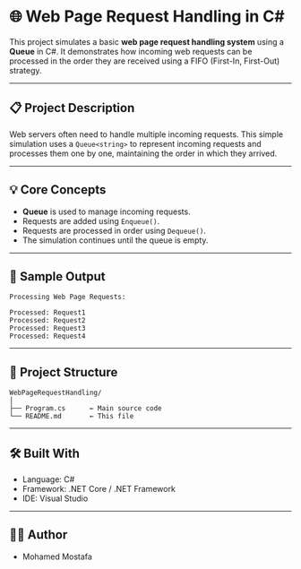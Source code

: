 # 🌐 Web Page Request Handling in C#

This project simulates a basic **web page request handling system** using a **Queue** in C#. It demonstrates how incoming web requests can be processed in the order they are received using a FIFO (First-In, First-Out) strategy.

---

## 📋 Project Description

Web servers often need to handle multiple incoming requests. This simple simulation uses a `Queue<string>` to represent incoming requests and processes them one by one, maintaining the order in which they arrived.

---

## 💡 Core Concepts

- **Queue** is used to manage incoming requests.
- Requests are added using `Enqueue()`.
- Requests are processed in order using `Dequeue()`.
- The simulation continues until the queue is empty.

---

## 🧪 Sample Output

```
Processing Web Page Requests:

Processed: Request1  
Processed: Request2  
Processed: Request3  
Processed: Request4
```

---

## 📁 Project Structure

```
WebPageRequestHandling/
│
├── Program.cs      ← Main source code
└── README.md       ← This file
```

---

## 🛠️ Built With

- Language: C#  
- Framework: .NET Core / .NET Framework  
- IDE: Visual Studio

---

## 👨‍💻 Author

- Mohamed Mostafa

